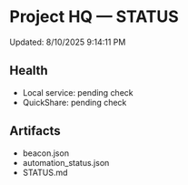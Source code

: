 # Project HQ — STATUS

Updated: 
8/10/2025 9:14:11 PM

## Health
* Local service: pending check
* QuickShare: pending check

## Artifacts
* beacon.json
* automation_status.json
* STATUS.md
